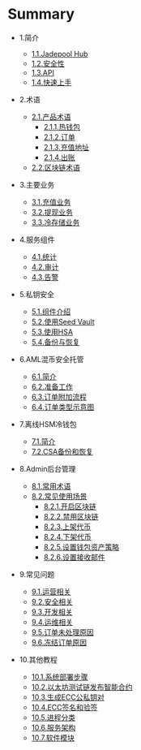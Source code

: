 # Summary

* 1.简介
   * [1.1.Jadepool Hub](README.md)
   * [1.2.安全性](intro/product-security.md)
   * [1.3.API](intro/api.md)
   * [1.4.快速上手](intro/quick-start.md)

* 2.术语
   * [2.1.产品术语](term/jade-terms.md)
      * [2.1.1.热钱包](term/hot-wallet.md)
      * [2.1.2.订单](term/order.md)
      * [2.1.3.充值地址](term/address-pattern.md)
      * [2.1.4.出账](term/transfer-pattern.md)
   * [2.2.区块链术语](term/chain-terms.md)

* 3.主要业务
   * [3.1.充值业务](service/deposit.md)
   * [3.2.提现业务](service/withdraw.md)
   * [3.3.冷存储业务](service/sweep.md)

* 4.服务组件
   * [4.1.统计](module/statistics.md)
   * [4.2.审计](module/audit.md)
   * [4.3.告警](module/warning-service.md)

* 5.私钥安全 
   * [5.1.组件介绍](security/intro.md)
   * [5.2.使用Seed Vault](security/use-sv.md)
   * [5.3.使用HSA](security/use-hsa.md)
   * [5.4.备份与恢复](security/backup-recovery.md)

* 6.AML混币安全托管
   * [6.1.简介](aml-duo/aml-safe.md)
   * [6.2.准备工作](aml-duo/safe-preparation.md)
   * [6.3.订单附加流程](aml-duo/biz-flow.md)
   * [6.4.订单类型示意图](aml-duo/order-type.md)

* 7.离线HSM冷钱包
   * [7.1.简介](hsm-cold/intro.md)
   * [7.2.CSA备份和恢复](hsm-cold/csa-tutorial.md)

* 8.Admin后台管理
   * [8.1.常用术语](admin/admin-terms.md)
   * [8.2.常见使用场景](admin/admin-case.md)
      <!-- * [5.2.1.创建新钱包](wallet-guide.md) -->
      * [8.2.1.开启区块链](admin/enable-chain.md)
      * [8.2.2.禁用区块链](admin/disable-chain.md)
      * [8.2.3.上架代币](admin/enable-token.md)
      * [8.2.4.下架代币](admin/disable-token.md)
      * [8.2.5.设置钱包资产策略](admin/asset-strategy.md)
      * [8.2.6.设置接收邮件](admin/email-settings.md)

* 9.常见问题
   * [9.1.运营相关](faq/general-faq.md)
   * [9.2.安全相关](faq/security-faq.md)
   * [9.3.开发相关](faq/dev-faq.md)
   * [9.4.运维相关](faq/ops-faq.md)
   * [9.5.订单未处理原因](faq/init-reason.md)
   * [9.6.冻结订单原因](faq/holding-reason.md)

* 10.其他教程
   * [10.1.系统部署步骤](tutorial/deploy.md)
   * [10.2.以太坊测试链发布智能合约](tutorial/smart-contract.md)
   * [10.3.生成ECC公私钥对](tutorial/ecc-keypair.md)
   * [10.4.ECC签名和验签](tutorial/ecc-sig.md)
   * [10.5.进程分类](devops/process.md)
   * [10.6.服务架构](devops/infrastructure.md)
   * [10.7.软件模块](devops/module.md)

   <!-- * [10.5.使用测试链钱包](其他教程/wallet.md) -->
   <!-- * [10.6.测试链水龙头](其他教程/faucet.md) -->
   <!-- * [10.7.区块链浏览器](其他教程/explorer.md) -->
   <!-- * [10.6.使用BLS Keygen](tutorial/bls-keygen-tutorial.md) -->
   <!-- * [10.7.使用DS](tutorial/ds.md) -->

<!-- * 9.单用户全托管+离线冷签名
   * [9.1.简介](offline-sign-mode.md)
   * [9.2.准备工作](preparation.md)
   * [9.3.批处理使用教程](batch-tutorial.md)
   * [9.4.离线签名程序使用教程](cold-signer-tutorial.md) -->

<!-- * 6.运维
   * [6.1.服务架构](运维/infrastructure.md)
   * [6.2.进程分类](运维/process.md)
   * [6.3.软件模块](运维/module.md) -->

<!-- * 7.区块链使用须知
   * [7.1.Blockstack](区块链使用须知/blockstack.md) -->
